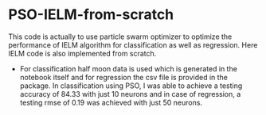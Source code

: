 # PSO-IELM-from-scratch

This code is actually to  use particle swarm optimizer to optimize the performance of IELM algorithm for classification as well as regression.
Here IELM code is also implemented from scratch.

- For classification half moon data is used which is generated in the notebook itself and for regression the csv file is provided in the package.
In classification using PSO, I was able to achieve a testing accuracy of 84.33 with just 10 neurons and in case of regression, a testing rmse of 0.19 was achieved with just
50 neurons.
